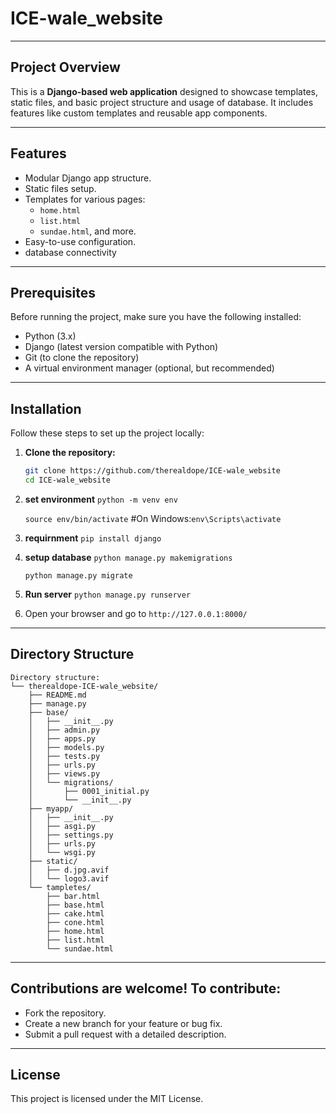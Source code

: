 # ICE-wale_website
---
## Project Overview
This is a **Django-based web application** designed to showcase templates, static files, and basic project structure and usage of database. It includes features like custom templates and reusable app components.

---

## Features
- Modular Django app structure.
- Static files setup.
- Templates for various pages:
  - `home.html`
  - `list.html`
  - `sundae.html`, and more.
- Easy-to-use configuration.
- database connectivity

---

## Prerequisites
Before running the project, make sure you have the following installed:
- Python (3.x)
- Django (latest version compatible with Python)
- Git (to clone the repository)
- A virtual environment manager (optional, but recommended)

---

## Installation
Follow these steps to set up the project locally:

1. **Clone the repository:**
   ```bash
   git clone https://github.com/therealdope/ICE-wale_website
   cd ICE-wale_website

2. **set environment**
   `python -m venv env`
   
   `source env/bin/activate`   #On Windows:`env\Scripts\activate`
   
3. **requirnment**
   `pip install django`

4. **setup database**
   `python manage.py makemigrations`
   
   `python manage.py migrate`

5. **Run server**
   `python manage.py runserver`

6. Open your browser and go to `http://127.0.0.1:8000/`


---

## Directory Structure
```
Directory structure:
└── therealdope-ICE-wale_website/
    ├── README.md
    ├── manage.py
    ├── base/
    │   ├── __init__.py
    │   ├── admin.py
    │   ├── apps.py
    │   ├── models.py
    │   ├── tests.py
    │   ├── urls.py
    │   ├── views.py
    │   └── migrations/
    │       ├── 0001_initial.py
    │       └── __init__.py
    ├── myapp/
    │   ├── __init__.py
    │   ├── asgi.py
    │   ├── settings.py
    │   ├── urls.py
    │   └── wsgi.py
    ├── static/
    │   ├── d.jpg.avif
    │   └── logo3.avif
    └── tampletes/
        ├── bar.html
        ├── base.html
        ├── cake.html
        ├── cone.html
        ├── home.html
        ├── list.html
        └── sundae.html
```
---

## Contributions are welcome! To contribute:
- Fork the repository.
- Create a new branch for your feature or bug fix.
- Submit a pull request with a detailed description.

---

## License

This project is licensed under the MIT License.


